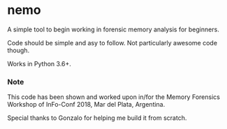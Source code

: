 # nemo

A simple tool to begin working in forensic memory analysis for beginners.

Code should be simple and asy to follow. Not particularly awesome code though.

Works in Python 3.6+.

### Note

This code has been shown and worked upon in/for the Memory Forensics Workshop of
InFo-Conf 2018, Mar del Plata, Argentina.

Special thanks to Gonzalo for helping me build it from scratch.